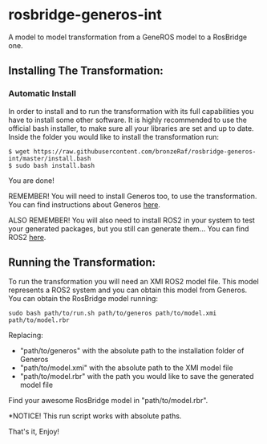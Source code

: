 # rosbridge-generos-int

A model to model transformation from a GeneROS model to a RosBridge one.

## Installing The Transformation:

### Automatic Install
In order to install and to run the transformation with its full capabilities you have to install some other software. It is highly recommended to use the official bash installer, to make sure all your libraries are set and up to date. Inside the folder you would like to install the transformation run:

```
$ wget https://raw.githubusercontent.com/bronzeRaf/rosbridge-generos-int/master/install.bash
$ sudo bash install.bash
```

You are done!

REMEMBER! You will need to install Generos too, to use the transformation. You can find instructions about Generos [here](https://github.com/bronzeRaf/generos/).

ALSO REMEMBER! You will also need to install ROS2 in your system to test your generated packages, but you still can generate them...
You can find ROS2 [here](https://index.ros.org/doc/ros2/Installation/Crystal/Linux-Install-Binary/ "Install ROS2").



## Running the Transformation:
To run the transformation you will need an XMI ROS2 model file. This model represents a ROS2 system and you can obtain this model from Generos. You can obtain the RosBridge model running:

```
sudo bash path/to/run.sh path/to/generos path/to/model.xmi path/to/model.rbr
```

Replacing:
- "path/to/generos" with the absolute path to the installation folder of Generos
- "path/to/model.xmi" with the absolute path to the XMI model file
- "path/to/model.rbr" with the path you would like to save the generated model file

Find your awesome RosBridge model in "path/to/model.rbr".

*NOTICE! This run script works with absolute paths. 

That's it, Enjoy!